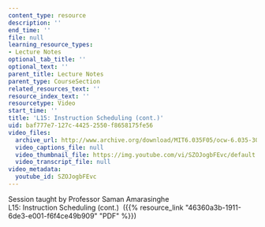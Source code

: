 ```yaml
---
content_type: resource
description: ''
end_time: ''
file: null
learning_resource_types:
- Lecture Notes
optional_tab_title: ''
optional_text: ''
parent_title: Lecture Notes
parent_type: CourseSection
related_resources_text: ''
resource_index_text: ''
resourcetype: Video
start_time: ''
title: 'L15: Instruction Scheduling (cont.)'
uid: baf777e7-127c-4425-2550-f8658175fe56
video_files:
  archive_url: http://www.archive.org/download/MIT6.035F05/ocw-6.035-30nov2005-220k.mp4
  video_captions_file: null
  video_thumbnail_file: https://img.youtube.com/vi/SZOJogbFEvc/default.jpg
  video_transcript_file: null
video_metadata:
  youtube_id: SZOJogbFEvc
---
```


Session taught by Professor Saman Amarasinghe  
L15: Instruction Scheduling (cont.)  ({{% resource_link "46360a3b-1911-6de3-e001-f6f4ce49b909" "PDF" %}})